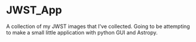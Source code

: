 # JWST_App
A collection of my JWST images that I've collected. Going to be attempting to make a small little application with python GUI and Astropy. 
